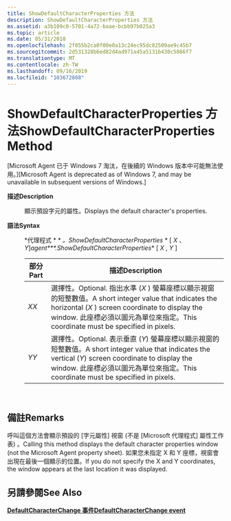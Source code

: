 ```yaml
---
title: ShowDefaultCharacterProperties 方法
description: ShowDefaultCharacterProperties 方法
ms.assetid: a3b109c0-5701-4a72-baae-bcbb97b025a3
ms.topic: article
ms.date: 05/31/2018
ms.openlocfilehash: 2f055b2ca0f00e0a13c24ec95dc82509ae9c45b7
ms.sourcegitcommit: 2d531328b6ed82d4ad971a45a5131b430c5866f7
ms.translationtype: MT
ms.contentlocale: zh-TW
ms.lasthandoff: 09/16/2019
ms.locfileid: "103672808"
---
```

# <a name="showdefaultcharacterproperties-method"></a><span data-ttu-id="7a703-103">ShowDefaultCharacterProperties 方法</span><span class="sxs-lookup"><span data-stu-id="7a703-103">ShowDefaultCharacterProperties Method</span></span>

<span data-ttu-id="7a703-104">\[Microsoft Agent 已于 Windows 7 淘汰，在後續的 Windows 版本中可能無法使用。\]</span><span class="sxs-lookup"><span data-stu-id="7a703-104">\[Microsoft Agent is deprecated as of Windows 7, and may be unavailable in subsequent versions of Windows.\]</span></span>

<dl> <dt>

<span data-ttu-id="7a703-105"><span id="Description"></span><span id="description"></span><span id="DESCRIPTION"></span>**描述**</span><span class="sxs-lookup"><span data-stu-id="7a703-105"><span id="Description"></span><span id="description"></span><span id="DESCRIPTION"></span>**Description**</span></span>
</dt> <dd>

<span data-ttu-id="7a703-106">顯示預設字元的屬性。</span><span class="sxs-lookup"><span data-stu-id="7a703-106">Displays the default character's properties.</span></span>

</dd> <dt>

<span data-ttu-id="7a703-107"><span id="Syntax"></span><span id="syntax"></span><span id="SYNTAX"></span>**語法**</span><span class="sxs-lookup"><span data-stu-id="7a703-107"><span id="Syntax"></span><span id="syntax"></span><span id="SYNTAX"></span>**Syntax**</span></span>
</dt> <dd>

<span data-ttu-id="7a703-108">\*代理程式 \* \* *。ShowDefaultCharacterProperties* \*  \[ *X* 、 *Y*\]</span><span class="sxs-lookup"><span data-stu-id="7a703-108">*agent\*\*\*.ShowDefaultCharacterProperties*\* \[ *X* , *Y* \]</span></span>



| <span data-ttu-id="7a703-109">部分</span><span class="sxs-lookup"><span data-stu-id="7a703-109">Part</span></span> | <span data-ttu-id="7a703-110">描述</span><span class="sxs-lookup"><span data-stu-id="7a703-110">Description</span></span>                                                                                                                                                |
|------|------------------------------------------------------------------------------------------------------------------------------------------------------------|
| <span data-ttu-id="7a703-111">*X*</span><span class="sxs-lookup"><span data-stu-id="7a703-111">*X*</span></span>  | <span data-ttu-id="7a703-112">選擇性。</span><span class="sxs-lookup"><span data-stu-id="7a703-112">Optional.</span></span> <span data-ttu-id="7a703-113">指出水準 (*X* ) 螢幕座標以顯示視窗的短整數值。</span><span class="sxs-lookup"><span data-stu-id="7a703-113">A short integer value that indicates the horizontal (*X* ) screen coordinate to display the window.</span></span> <span data-ttu-id="7a703-114">此座標必須以圖元為單位來指定。</span><span class="sxs-lookup"><span data-stu-id="7a703-114">This coordinate must be specified in pixels.</span></span> |
| <span data-ttu-id="7a703-115">*Y*</span><span class="sxs-lookup"><span data-stu-id="7a703-115">*Y*</span></span>  | <span data-ttu-id="7a703-116">選擇性。</span><span class="sxs-lookup"><span data-stu-id="7a703-116">Optional.</span></span> <span data-ttu-id="7a703-117">表示垂直 (*Y*) 螢幕座標以顯示視窗的短整數值。</span><span class="sxs-lookup"><span data-stu-id="7a703-117">A short integer value that indicates the vertical (*Y*) screen coordinate to display the window.</span></span> <span data-ttu-id="7a703-118">此座標必須以圖元為單位來指定。</span><span class="sxs-lookup"><span data-stu-id="7a703-118">This coordinate must be specified in pixels.</span></span>    |



 

</dd> </dl>

## <a name="remarks"></a><span data-ttu-id="7a703-119">備註</span><span class="sxs-lookup"><span data-stu-id="7a703-119">Remarks</span></span>

<span data-ttu-id="7a703-120">呼叫這個方法會顯示預設的 [字元屬性] 視窗 (不是 [Microsoft 代理程式] 屬性工作表) 。</span><span class="sxs-lookup"><span data-stu-id="7a703-120">Calling this method displays the default character properties window (not the Microsoft Agent property sheet).</span></span> <span data-ttu-id="7a703-121">如果您未指定 X 和 Y 座標，視窗會出現在最後一個顯示的位置。</span><span class="sxs-lookup"><span data-stu-id="7a703-121">If you do not specify the X and Y coordinates, the window appears at the last location it was displayed.</span></span>

## <a name="see-also"></a><span data-ttu-id="7a703-122">另請參閱</span><span class="sxs-lookup"><span data-stu-id="7a703-122">See Also</span></span>

[<span data-ttu-id="7a703-123">**DefaultCharacterChange 事件**</span><span class="sxs-lookup"><span data-stu-id="7a703-123">**DefaultCharacterChange event**</span></span>](defaultcharacterchange-event.md)


 

 




